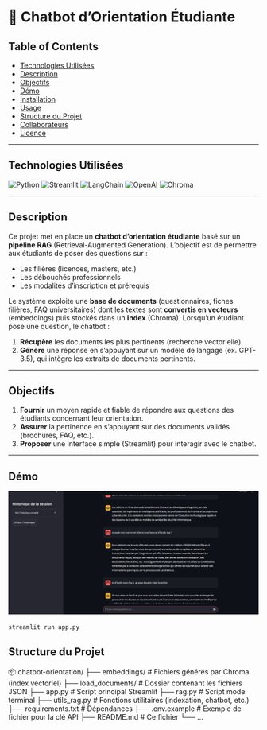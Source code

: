 # 🏫 Chatbot d’Orientation Étudiante



## Table of Contents

- [Technologies Utilisées](#technologies-utilisées)
- [Description](#description)
- [Objectifs](#objectifs)
- [Démo](#démo)
- [Installation](#installation)
- [Usage](#usage)
- [Structure du Projet](#structure-du-projet)
- [Collaborateurs](#collaborateurs)
- [Licence](#licence)

---

## Technologies Utilisées

![Python](https://img.shields.io/badge/Python-3.10%2B-3670A0?style=for-the-badge&logo=python&logoColor=ffdd54)
![Streamlit](https://img.shields.io/badge/Streamlit-FF4B4B?style=for-the-badge&logo=streamlit&logoColor=white)
![LangChain](https://img.shields.io/badge/LangChain-00A3E0?style=for-the-badge&logo=langchain&logoColor=white)
![OpenAI](https://img.shields.io/badge/OpenAI-412991?style=for-the-badge&logo=openai&logoColor=white)
![Chroma](https://img.shields.io/badge/Chroma-00A3E0?style=for-the-badge&logo=chroma&logoColor=white)

---

## Description

Ce projet met en place un **chatbot d’orientation étudiante** basé sur un **pipeline RAG** (Retrieval-Augmented Generation). L’objectif est de permettre aux étudiants de poser des questions sur :

- Les filières (licences, masters, etc.)  
- Les débouchés professionnels  
- Les modalités d’inscription et prérequis  

Le système exploite une **base de documents** (questionnaires, fiches filières, FAQ universitaires) dont les textes sont **convertis en vecteurs** (embeddings) puis stockés dans un **index** (Chroma). Lorsqu’un étudiant pose une question, le chatbot :

1. **Récupère** les documents les plus pertinents (recherche vectorielle).
2. **Génère** une réponse en s’appuyant sur un modèle de langage (ex. GPT-3.5), qui intègre les extraits de documents pertinents.

---

## Objectifs

1. **Fournir** un moyen rapide et fiable de répondre aux questions des étudiants concernant leur orientation.  
2. **Assurer** la pertinence en s’appuyant sur des documents validés (brochures, FAQ, etc.).  
3. **Proposer** une interface simple (Streamlit) pour interagir avec le chatbot.  

---

## Démo

![chatbot.jpg](chat.jpg)

```bash
streamlit run app.py
```

## Structure du Projet
📦 chatbot-orientation/
├── embeddings/                 # Fichiers générés par Chroma (index vectoriel)
├── load_documents/             # Dossier contenant les fichiers JSON
├── app.py                      # Script principal Streamlit
├── rag.py                      # Script mode terminal
├── utils_rag.py                # Fonctions utilitaires (indexation, chatbot, etc.)
├── requirements.txt            # Dépendances
├── .env.example                # Exemple de fichier pour la clé API
├── README.md                   # Ce fichier
└── ...
